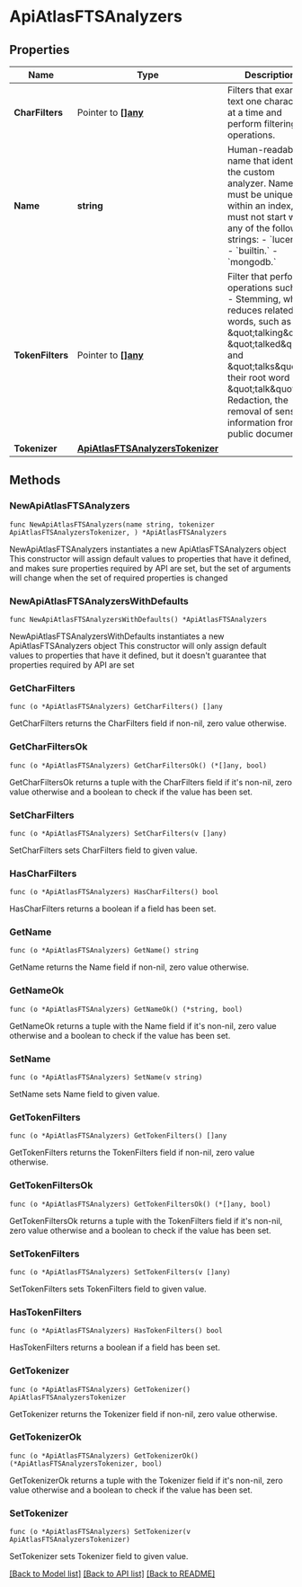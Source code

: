 # ApiAtlasFTSAnalyzers

## Properties

Name | Type | Description | Notes
------------ | ------------- | ------------- | -------------
**CharFilters** | Pointer to [**[]any**](any.md) | Filters that examine text one character at a time and perform filtering operations. | [optional] 
**Name** | **string** | Human-readable name that identifies the custom analyzer. Names must be unique within an index, and must not start with any of the following strings: - &#x60;lucene.&#x60; - &#x60;builtin.&#x60; - &#x60;mongodb.&#x60; | 
**TokenFilters** | Pointer to [**[]any**](any.md) | Filter that performs operations such as:  - Stemming, which reduces related words, such as \&quot;talking\&quot;, \&quot;talked\&quot;, and \&quot;talks\&quot; to their root word \&quot;talk\&quot;.  - Redaction, the removal of sensitive information from public documents. | [optional] 
**Tokenizer** | [**ApiAtlasFTSAnalyzersTokenizer**](ApiAtlasFTSAnalyzersTokenizer.md) |  | 

## Methods

### NewApiAtlasFTSAnalyzers

`func NewApiAtlasFTSAnalyzers(name string, tokenizer ApiAtlasFTSAnalyzersTokenizer, ) *ApiAtlasFTSAnalyzers`

NewApiAtlasFTSAnalyzers instantiates a new ApiAtlasFTSAnalyzers object
This constructor will assign default values to properties that have it defined,
and makes sure properties required by API are set, but the set of arguments
will change when the set of required properties is changed

### NewApiAtlasFTSAnalyzersWithDefaults

`func NewApiAtlasFTSAnalyzersWithDefaults() *ApiAtlasFTSAnalyzers`

NewApiAtlasFTSAnalyzersWithDefaults instantiates a new ApiAtlasFTSAnalyzers object
This constructor will only assign default values to properties that have it defined,
but it doesn't guarantee that properties required by API are set

### GetCharFilters

`func (o *ApiAtlasFTSAnalyzers) GetCharFilters() []any`

GetCharFilters returns the CharFilters field if non-nil, zero value otherwise.

### GetCharFiltersOk

`func (o *ApiAtlasFTSAnalyzers) GetCharFiltersOk() (*[]any, bool)`

GetCharFiltersOk returns a tuple with the CharFilters field if it's non-nil, zero value otherwise
and a boolean to check if the value has been set.

### SetCharFilters

`func (o *ApiAtlasFTSAnalyzers) SetCharFilters(v []any)`

SetCharFilters sets CharFilters field to given value.

### HasCharFilters

`func (o *ApiAtlasFTSAnalyzers) HasCharFilters() bool`

HasCharFilters returns a boolean if a field has been set.
### GetName

`func (o *ApiAtlasFTSAnalyzers) GetName() string`

GetName returns the Name field if non-nil, zero value otherwise.

### GetNameOk

`func (o *ApiAtlasFTSAnalyzers) GetNameOk() (*string, bool)`

GetNameOk returns a tuple with the Name field if it's non-nil, zero value otherwise
and a boolean to check if the value has been set.

### SetName

`func (o *ApiAtlasFTSAnalyzers) SetName(v string)`

SetName sets Name field to given value.

### GetTokenFilters

`func (o *ApiAtlasFTSAnalyzers) GetTokenFilters() []any`

GetTokenFilters returns the TokenFilters field if non-nil, zero value otherwise.

### GetTokenFiltersOk

`func (o *ApiAtlasFTSAnalyzers) GetTokenFiltersOk() (*[]any, bool)`

GetTokenFiltersOk returns a tuple with the TokenFilters field if it's non-nil, zero value otherwise
and a boolean to check if the value has been set.

### SetTokenFilters

`func (o *ApiAtlasFTSAnalyzers) SetTokenFilters(v []any)`

SetTokenFilters sets TokenFilters field to given value.

### HasTokenFilters

`func (o *ApiAtlasFTSAnalyzers) HasTokenFilters() bool`

HasTokenFilters returns a boolean if a field has been set.
### GetTokenizer

`func (o *ApiAtlasFTSAnalyzers) GetTokenizer() ApiAtlasFTSAnalyzersTokenizer`

GetTokenizer returns the Tokenizer field if non-nil, zero value otherwise.

### GetTokenizerOk

`func (o *ApiAtlasFTSAnalyzers) GetTokenizerOk() (*ApiAtlasFTSAnalyzersTokenizer, bool)`

GetTokenizerOk returns a tuple with the Tokenizer field if it's non-nil, zero value otherwise
and a boolean to check if the value has been set.

### SetTokenizer

`func (o *ApiAtlasFTSAnalyzers) SetTokenizer(v ApiAtlasFTSAnalyzersTokenizer)`

SetTokenizer sets Tokenizer field to given value.


[[Back to Model list]](../README.md#documentation-for-models) [[Back to API list]](../README.md#documentation-for-api-endpoints) [[Back to README]](../README.md)


